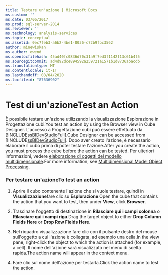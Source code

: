 ```yaml
---
title: Testare un'azione | Microsoft Docs
ms.custom: ''
ms.date: 03/06/2017
ms.prod: sql-server-2014
ms.reviewer: ''
ms.technology: analysis-services
ms.topic: conceptual
ms.assetid: 0ec7feb3-a6b2-4be1-8036-c72b9fbc3562
author: minewiskan
ms.author: owend
ms.openlocfilehash: 45ad40fc0836d70c31a9f7ed3f1142f13c61b4f5
ms.sourcegitcommit: ad4d92dce894592a259721a1571b1d8736abacdb
ms.translationtype: MT
ms.contentlocale: it-IT
ms.lasthandoff: 08/04/2020
ms.locfileid: "87636902"
---
```

# <a name="test-an-action"></a><span data-ttu-id="209a1-102">Test di un'azione</span><span class="sxs-lookup"><span data-stu-id="209a1-102">Test an Action</span></span>
  <span data-ttu-id="209a1-103">È possibile testare un'azione utilizzando la visualizzazione Esplorazione in Progettazione cubi.</span><span class="sxs-lookup"><span data-stu-id="209a1-103">You test an action by using the Browser view in Cube Designer.</span></span> <span data-ttu-id="209a1-104">L'accesso a Progettazione cubi può essere effettuato da [!INCLUDE[ssBIDevStudioFull](../../includes/ssbidevstudiofull-md.md)].</span><span class="sxs-lookup"><span data-stu-id="209a1-104">Cube Designer can be accessed from [!INCLUDE[ssBIDevStudioFull](../../includes/ssbidevstudiofull-md.md)].</span></span> <span data-ttu-id="209a1-105">Dopo aver creato l'azione, è necessario elaborare il cubo prima di poter testare l'azione.</span><span class="sxs-lookup"><span data-stu-id="209a1-105">After you create the action, you must process the cube before the action can be tested.</span></span> <span data-ttu-id="209a1-106">Per ulteriori informazioni, vedere [elaborazione di oggetti del modello multidimensionale](processing-a-multidimensional-model-analysis-services.md).</span><span class="sxs-lookup"><span data-stu-id="209a1-106">For more information, see [Multidimensional Model Object Processing](processing-a-multidimensional-model-analysis-services.md).</span></span>  
  
### <a name="to-test-an-action"></a><span data-ttu-id="209a1-107">Per testare un'azione</span><span class="sxs-lookup"><span data-stu-id="209a1-107">To test an action</span></span>  
  
1.  <span data-ttu-id="209a1-108">Aprire il cubo contenente l'azione che si vuole testare, quindi in **Visualizzazione**fare clic su **Esplorazione**.</span><span class="sxs-lookup"><span data-stu-id="209a1-108">Open the cube that contains the action that you want to test, then under **View**, click **Browser**.</span></span>  
  
2.  <span data-ttu-id="209a1-109">Trascinare l'oggetto di destinazione in **Rilasciare qui i campi colonna** o **Rilasciare qui i campi riga**.</span><span class="sxs-lookup"><span data-stu-id="209a1-109">Drag the target object to either **Drop Column Fields Here** or **Drop Row Fields Here**.</span></span>  
  
3.  <span data-ttu-id="209a1-110">Nel riquadro visualizzazione fare clic con il pulsante destro del mouse sull'oggetto a cui l'azione è collegata, ad esempio una cella.</span><span class="sxs-lookup"><span data-stu-id="209a1-110">In the view pane, right-click the object to which the action is attached (for example, a cell).</span></span> <span data-ttu-id="209a1-111">Il nome dell'azione sarà visualizzato nel menu di scelta rapida.</span><span class="sxs-lookup"><span data-stu-id="209a1-111">The action name will appear in the context menu.</span></span>  
  
4.  <span data-ttu-id="209a1-112">Fare clic sul nome dell'azione per testarla.</span><span class="sxs-lookup"><span data-stu-id="209a1-112">Click the action name to test the action.</span></span>  
  
  
